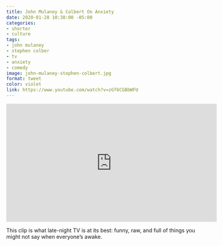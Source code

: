 ```yaml
---
title: John Mulaney & Colbert On Anxiety
date: 2020-01-28 10:38:00 -05:00
categories:
- shorter
- culture
tags:
- john mulaney
- stephen colber
- tv
- anxiety
- comedy
image: john-mulaney-stephen-colbert.jpg
format: tweet
color: violet
link: https://www.youtube.com/watch?v=zGf6CGBbWFU
---
```


<iframe width="560" height="315" src="https://www.youtube.com/embed/zGf6CGBbWFU" frameborder="0" allow="accelerometer; autoplay; encrypted-media; gyroscope; picture-in-picture" allowfullscreen></iframe>

This clip is what late-night TV is at its best: funny, raw, and full of things you might not say when everyone’s awake.
